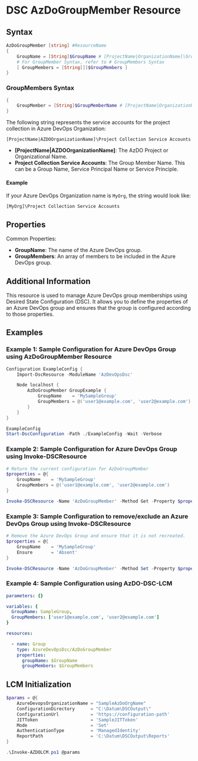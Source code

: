 # DSC AzDoGroupMember Resource

## Syntax

```PowerShell
AzDoGroupMember [string] #ResourceName
{
    GroupName = [String]$GroupName # [ProjectName|OrganizationName]\GroupName
    # For GroupMember Syntax, refer to # GroupMembers Syntax
    [ GroupMembers = [String[]]$GroupMembers ]
}
```

### GroupMembers Syntax

``` PowerShell
{
    GroupMember = [String]$GroupMemberName # [ProjectName|OrganizationName]\GroupName
}
```

The following string represents the service accounts for the project collection in Azure DevOps Organization:

```text
[ProjectName|AZDOOrganizationName]\Project Collection Service Accounts
```

- __[ProjectName|AZDOOrganizationName]__: The AzDO Project or Organizational Name.
- __Project Collection Service Accounts__: The Group Member Name. This can be a Group Name, Service Principal Name or Service Principle.

#### Example

If your Azure DevOps Organization name is `MyOrg`, the string would look like:

```text
[MyOrg]\Project Collection Service Accounts
```

## Properties

Common Properties:

- __GroupName__: The name of the Azure DevOps group.
- __GroupMembers__: An array of members to be included in the Azure DevOps group.

## Additional Information

This resource is used to manage Azure DevOps group memberships using Desired State Configuration (DSC). It allows you to define the properties of an Azure DevOps group and ensures that the group is configured according to those properties.

## Examples

### Example 1: Sample Configuration for Azure DevOps Group using AzDoGroupMember Resource

```PowerShell
Configuration ExampleConfig {
    Import-DscResource -ModuleName 'AzDevOpsDsc'

    Node localhost {
        AzDoGroupMember GroupExample {
            GroupName    = 'MySampleGroup'
            GroupMembers = @('user1@example.com', 'user2@example.com')
        }
    }
}

ExampleConfig
Start-DscConfiguration -Path ./ExampleConfig -Wait -Verbose
```

### Example 2: Sample Configuration for Azure DevOps Group using Invoke-DSCResource

```PowerShell
# Return the current configuration for AzDoGroupMember
$properties = @{
    GroupName    = 'MySampleGroup'
    GroupMembers = @('user1@example.com', 'user2@example.com')
}

Invoke-DSCResource -Name 'AzDoGroupMember' -Method Get -Property $properties -ModuleName 'AzureDevOpsDsc'
```

### Example 3: Sample Configuration to remove/exclude an Azure DevOps Group using Invoke-DSCResource

```PowerShell
# Remove the Azure DevOps Group and ensure that it is not recreated.
$properties = @{
    GroupName    = 'MySampleGroup'
    Ensure       = 'Absent'
}

Invoke-DSCResource -Name 'AzDoGroupMember' -Method Set -Property $properties -ModuleName 'AzureDevOpsDsc'
```

### Example 4: Sample Configuration using AzDO-DSC-LCM

```YAML
parameters: {}

variables: {
  GroupName: SampleGroup,
  GroupMembers: ['user1@example.com', 'user2@example.com']   
}

resources:

  - name: Group
    type: AzureDevOpsDsc/AzDoGroupMember
    properties:
      groupName: $GroupName
      groupMembers: $GroupMembers
```

## LCM Initialization

```PowerShell
$params = @{
    AzureDevopsOrganizationName = "SampleAzDoOrgName"
    ConfigurationDirectory      = "C:\Datum\DSCOutput\"
    ConfigurationUrl            = 'https://configuration-path'
    JITToken                    = 'SampleJITToken'
    Mode                        = 'Set'
    AuthenticationType          = 'ManagedIdentity'
    ReportPath                  = 'C:\Datum\DSCOutput\Reports'
}

.\Invoke-AZDOLCM.ps1 @params
```
